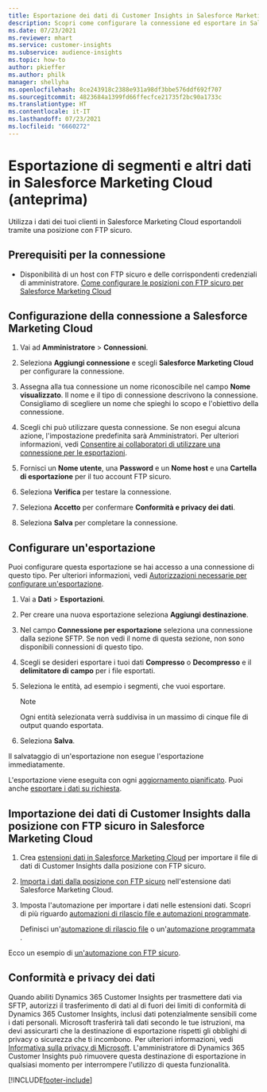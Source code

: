 ```yaml
---
title: Esportazione dei dati di Customer Insights in Salesforce Marketing Cloud
description: Scopri come configurare la connessione ed esportare in Salesforce Marketing Cloud.
ms.date: 07/23/2021
ms.reviewer: mhart
ms.service: customer-insights
ms.subservice: audience-insights
ms.topic: how-to
author: pkieffer
ms.author: philk
manager: shellyha
ms.openlocfilehash: 8ce243918c2388e931a98df3bbe576ddf692f707
ms.sourcegitcommit: 4823684a1399fd66ffecfce21735f2bc90a1733c
ms.translationtype: HT
ms.contentlocale: it-IT
ms.lasthandoff: 07/23/2021
ms.locfileid: "6660272"
---
```

# <a name="export-segments-and-other-data-to-salesforce-marketing-cloud-preview"></a>Esportazione di segmenti e altri dati in Salesforce Marketing Cloud (anteprima)

Utilizza i dati dei tuoi clienti in Salesforce Marketing Cloud esportandoli tramite una posizione con FTP sicuro.

## <a name="prerequisites-for-connection"></a>Prerequisiti per la connessione

- Disponibilità di un host con FTP sicuro e delle corrispondenti credenziali di amministratore. [Come configurare le posizioni con FTP sicuro per Salesforce Marketing Cloud](https://help.salesforce.com/articleView?id=sf.mc_es_configure_enhanced_ftp.htm&type=5) 

## <a name="set-up-the-connection-to-salesforce-marketing-cloud"></a>Configurazione della connessione a Salesforce Marketing Cloud

1. Vai ad **Amministratore** > **Connessioni**.

1. Seleziona **Aggiungi connessione** e scegli **Salesforce Marketing Cloud** per configurare la connessione.

1. Assegna alla tua connessione un nome riconoscibile nel campo **Nome visualizzato**. Il nome e il tipo di connessione descrivono la connessione. Consigliamo di scegliere un nome che spieghi lo scopo e l'obiettivo della connessione.

1. Scegli chi può utilizzare questa connessione. Se non esegui alcuna azione, l'impostazione predefinita sarà Amministratori. Per ulteriori informazioni, vedi [Consentire ai collaboratori di utilizzare una connessione per le esportazioni](connections.md#allow-contributors-to-use-a-connection-for-exports).

1. Fornisci un **Nome utente**, una **Password** e un **Nome host** e una **Cartella di esportazione** per il tuo account FTP sicuro.

1. Seleziona **Verifica** per testare la connessione.

1. Seleziona **Accetto** per confermare **Conformità e privacy dei dati**.

1. Seleziona **Salva** per completare la connessione.

## <a name="configure-an-export"></a>Configurare un'esportazione

Puoi configurare questa esportazione se hai accesso a una connessione di questo tipo. Per ulteriori informazioni, vedi [Autorizzazioni necessarie per configurare un'esportazione](export-destinations.md#set-up-a-new-export).

1. Vai a **Dati** > **Esportazioni**.

1. Per creare una nuova esportazione seleziona **Aggiungi destinazione**.

1. Nel campo **Connessione per esportazione** seleziona una connessione dalla sezione SFTP. Se non vedi il nome di questa sezione, non sono disponibili connessioni di questo tipo.

1. Scegli se desideri esportare i tuoi dati **Compresso** o **Decompresso** e il **delimitatore di campo** per i file esportati.

1. Seleziona le entità, ad esempio i segmenti, che vuoi esportare.

   > [!NOTE]
   > Ogni entità selezionata verrà suddivisa in un massimo di cinque file di output quando esportata. 

1. Seleziona **Salva**.

Il salvataggio di un'esportazione non esegue l'esportazione immediatamente.

L'esportazione viene eseguita con ogni [aggiornamento pianificato](system.md#schedule-tab). Puoi anche [esportare i dati su richiesta](export-destinations.md#run-exports-on-demand). 

## <a name="import-customer-insights-data-from-sftp-location-to-salesforce-marketing-cloud"></a>Importazione dei dati di Customer Insights dalla posizione con FTP sicuro in Salesforce Marketing Cloud

1. Crea [estensioni dati in Salesforce Marketing Cloud](https://help.salesforce.com/articleView?id=sf.mc_es_create_data_extension.htm&type=5) per importare il file di dati di Customer Insights dalla posizione con FTP sicuro.

2. [Importa i dati dalla posizione con FTP sicuro](https://help.salesforce.com/articleView?id=sf.mc_es_import_data_extension_classic.htm&type=5) nell'estensione dati Salesforce Marketing Cloud. 

3. Imposta l'automazione per importare i dati nelle estensioni dati. Scopri di più riguardo [automazioni di rilascio file e automazioni programmate](https://help.salesforce.com/articleView?id=sf.mc_as_triggered_automations.htm&type=5).

   Definisci un'[automazione di rilascio file](https://help.salesforce.com/articleView?id=sf.mc_as_define_a_triggered_automation.htm&type=5) o un'[automazione programmata ](https://help.salesforce.com/articleView?id=sf.mc_as_define_a_scheduled_automation.htm&type=5). 

Ecco un esempio di [un'automazione con FTP sicuro](https://help.salesforce.com/articleView?id=sf.mc_as_ftp_and_triggered_automation_scenario.htm&type=5).

## <a name="data-privacy-and-compliance"></a>Conformità e privacy dei dati

Quando abiliti Dynamics 365 Customer Insights per trasmettere dati via SFTP, autorizzi il trasferimento di dati al di fuori dei limiti di conformità di Dynamics 365 Customer Insights, inclusi dati potenzialmente sensibili come i dati personali. Microsoft trasferirà tali dati secondo le tue istruzioni, ma devi assicurarti che la destinazione di esportazione rispetti gli obblighi di privacy o sicurezza che ti incombono. Per ulteriori informazioni, vedi [Informativa sulla privacy di Microsoft](https://go.microsoft.com/fwlink/?linkid=396732).
L'amministratore di Dynamics 365 Customer Insights può rimuovere questa destinazione di esportazione in qualsiasi momento per interrompere l'utilizzo di questa funzionalità.

[!INCLUDE[footer-include](../includes/footer-banner.md)]
